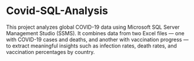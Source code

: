 # Covid-SQL-Analysis
This project analyzes global COVID-19 data using Microsoft SQL Server Management Studio (SSMS). It combines data from two Excel files — one with COVID-19 cases and deaths, and another with vaccination progress — to extract meaningful insights such as infection rates, death rates, and vaccination percentages by country.
